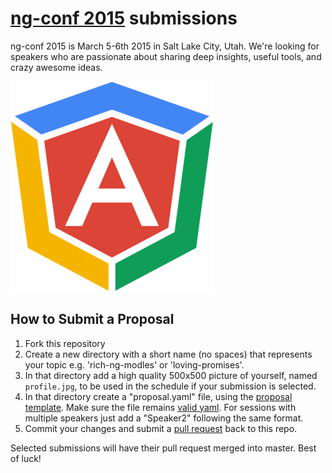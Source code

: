 # [ng-conf 2015](http://ng-conf.org/) submissions

ng-conf 2015 is March 5-6th 2015 in Salt Lake City, Utah. 
We're looking for speakers who are passionate about sharing deep insights, useful tools, and crazy awesome ideas.

![](./logo.png)

## How to Submit a Proposal

1. Fork this repository
2. Create a new directory with a short name (no spaces) that represents your topic e.g. 'rich-ng-modles' or 'loving-promises'.
3. In that directory add a high quality 500x500 picture of yourself, named `profile.jpg`, to be used in the schedule if your submission is selected.
4. In that directory create a "proposal.yaml" file, using the [proposal template](./template/proposal.yaml).
   Make sure the file remains [valid yaml](http://yamllint.com/).
   For sessions with multiple speakers just add a "Speaker2" following the same format.
5. Commit your changes and submit a [pull request](https://help.github.com/articles/creating-a-pull-request) back to this repo.

Selected submissions will have their pull request merged into master. Best of luck!